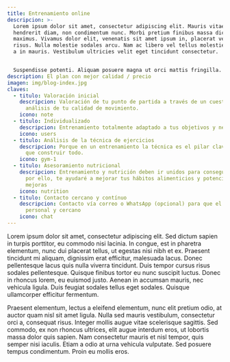 ```yaml
---
title: Entrenamiento online
descripcion: >-
  Lorem ipsum dolor sit amet, consectetur adipiscing elit. Mauris vitae
  hendrerit diam, non condimentum nunc. Morbi pretium finibus massa dictum
  maximus. Vivamus dolor elit, venenatis sit amet ipsum in, placerat vehicula
  risus. Nulla molestie sodales arcu. Nam ac libero vel tellus molestie viverra
  a in mauris. Vestibulum ultricies velit eget tincidunt consectetur.


  Suspendisse potenti. Aliquam posuere magna ut orci mattis fringilla. Sed justo libero, volutpat in magna eu, pulvinar pulvinar urna. Orci varius natoque penatibus et magnis dis parturient montes, nascetur ridiculus mus. Maecenas ac imperdiet odio, ut faucibus justo. Sed sed libero ac eros ultricies bibendum ac vitae le.
description: El plan con mejor calidad / precio
imagen: img/blog-index.jpg
claves:
  - titulo: Valoración inicial
    descripcion: Valoración de tu punto de partida a través de un cuestionario y
      análisis de tu calidad de movimiento.
    icono: note
  - titulo: Individualizado
    descripcion: Entrenamiento totalmente adaptado a tus objetivos y necesidades.
    icono: users
  - titulo: Análisis de la técnica de ejercicios
    descripcion: Porque en un entrenamiento la técnica es el pilar clave sobre el
      que construir todo.
    icono: gym-1
  - titulo: Asesoramiento nutricional
    descripcion: Entrenamiento y nutrición deben ir unidos para conseguir cambios, y
      por ello, te ayudaré a mejorar tus hábitos alimenticios y potenciar tus
      mejoras
    icono: nutrition
  - titulo: Contacto cercano y contínuo
    descripcion: Contacto vía correo o WhatsApp (opcional) para que el servicio sea
      personal y cercano
    icono: chat
---
```

Lorem ipsum dolor sit amet, consectetur adipiscing elit. Sed dictum sapien in turpis porttitor, eu commodo nisi lacinia. In congue, est in pharetra elementum, nunc dui placerat tellus, ut egestas nisi nibh et ex. Praesent tincidunt mi aliquam, dignissim erat efficitur, malesuada lacus. Donec pellentesque lacus quis nulla viverra tincidunt. Duis tempor cursus risus sodales pellentesque. Quisque finibus tortor eu nunc suscipit luctus. Donec in rhoncus lorem, eu euismod justo. Aenean in accumsan mauris, nec vehicula ligula. Duis feugiat sodales tellus eget sodales. Quisque ullamcorper efficitur fermentum.

Praesent elementum, lectus a eleifend elementum, nunc elit pretium odio, at auctor quam nisl sit amet ligula. Nulla sed mauris vestibulum, consectetur orci a, consequat risus. Integer mollis augue vitae scelerisque sagittis. Sed commodo, ex non rhoncus ultrices, elit augue interdum eros, ut lobortis massa dolor quis sapien. Nam consectetur mauris et nisl tempor, quis semper nisi iaculis. Etiam a odio at urna vehicula vulputate. Sed posuere tempus condimentum. Proin eu mollis eros.